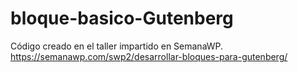 # bloque-basico-Gutenberg
Código creado en el taller impartido en SemanaWP. https://semanawp.com/swp2/desarrollar-bloques-para-gutenberg/
